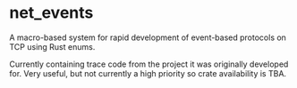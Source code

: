 # net_events
A macro-based system for rapid development of event-based protocols on TCP using Rust enums.

Currently containing trace code from the project it was originally developed for. Very useful, but not currently a high priority so crate availability is TBA.
